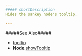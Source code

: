 ```yaml
---
##### shortDescription
Hides the sankey node's tooltip.

---
```

#####See Also#####
- [tooltip](/api-reference/20%20Data%20Visualization%20Widgets/dxSankey/1%20Configuration/tooltip '/Documentation/ApiReference/Data_Visualization_Widgets/dxSankey/Configuration/tooltip/')
- **Node**.[showTooltip](/api-reference/20%20Data%20Visualization%20Widgets/dxSankey/6%20Node/3%20Methods/showTooltip().md '/Documentation/ApiReference/Data_Visualization_Widgets/dxSankey/Node/Methods/#showTooltip')